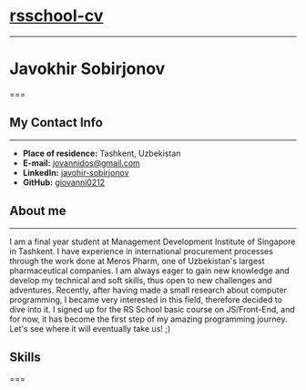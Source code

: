 # [rsschool-cv](https://giovanni0212.github.io/rsschool-cv/)
---

# **Javokhir Sobirjonov**
===

## **My Contact Info**
***

* __Place of residence:__ Tashkent, Uzbekistan
* __E-mail:__ jovannidos@gmail.com
* __LinkedIn:__ [javohir-sobirjonov](https://www.linkedin.com/in/javohir-sobirjonov)
* __GitHub:__ [giovanni0212](https://github.com/giovanni0212)


## **About me**
---

I am a final year student at Management Development Institute of Singapore in Tashkent. I have experience in international procurement processes through the work done at Meros Pharm, one of Uzbekistan's largest pharmaceutical companies. 
I am always eager to gain new knowledge and develop my technical and soft skills, thus open to new challenges and adventures. Recently, after having made a small research about computer programming, I became very interested in this field, therefore decided to dive into it. I signed up for the RS School basic course on JS/Front-End, and for now, it has become the first step of my amazing programming journey. Let's see where it will eventually take us! ;)


## **Skills**
===
